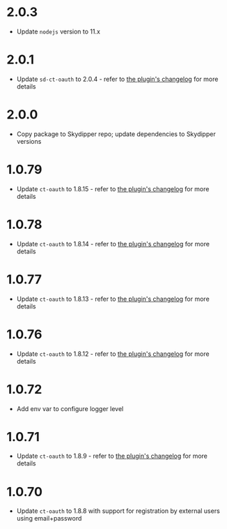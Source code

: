 # 2.0.3
- Update `nodejs` version to 11.x

# 2.0.1
- Update `sd-ct-oauth` to 2.0.4 - refer to [the plugin's changelog](https://github.com/Skydipper/ct-oauth-plugin/blob/2.0.4/CHANGELOG.md) for more details

# 2.0.0
- Copy package to Skydipper repo; update dependencies to Skydipper versions

# 1.0.79
- Update `ct-oauth` to 1.8.15 - refer to [the plugin's changelog](https://github.com/control-tower/ct-oauth-plugin/blob/1.8.15/CHANGELOG.md) for more details

# 1.0.78
- Update `ct-oauth` to 1.8.14 - refer to [the plugin's changelog](https://github.com/control-tower/ct-oauth-plugin/blob/1.8.14/CHANGELOG.md) for more details

# 1.0.77
- Update `ct-oauth` to 1.8.13 - refer to [the plugin's changelog](https://github.com/control-tower/ct-oauth-plugin/blob/1.8.13/CHANGELOG.md) for more details

# 1.0.76
- Update `ct-oauth` to 1.8.12 - refer to [the plugin's changelog](https://github.com/control-tower/ct-oauth-plugin/blob/1.8.12/CHANGELOG.md) for more details

# 1.0.72
- Add env var to configure logger level

# 1.0.71
- Update `ct-oauth` to 1.8.9 - refer to [the plugin's changelog](https://github.com/control-tower/ct-oauth-plugin/blob/1.8.9/CHANGELOG.md) for more details

# 1.0.70
- Update `ct-oauth` to 1.8.8 with support for registration by external users using email+password
